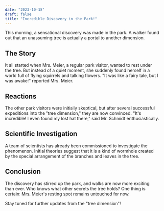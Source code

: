 ```yaml
---
date: "2023-10-18"
draft: false
title: "Incredible Discovery in the Park!"
---
```


This morning, a sensational discovery was made in the park. A walker found out that an unassuming tree is actually a portal to another dimension.

## The Story

It all started when Mrs. Meier, a regular park visitor, wanted to rest under the tree. But instead of a quiet moment, she suddenly found herself in a world full of flying squirrels and talking flowers. "It was like a fairy tale, but I was awake!" reported Mrs. Meier.

## Reactions

The other park visitors were initially skeptical, but after several successful expeditions into the "tree dimension," they are now convinced. "It's incredible! I even found my lost hat there," said Mr. Schmidt enthusiastically.

## Scientific Investigation

A team of scientists has already been commissioned to investigate the phenomenon. Initial theories suggest that it is a kind of wormhole created by the special arrangement of the branches and leaves in the tree.

## Conclusion

The discovery has stirred up the park, and walks are now more exciting than ever. Who knows what other secrets the tree holds? One thing is certain: Mrs. Meier's resting spot remains untouched for now.

Stay tuned for further updates from the "tree dimension"!